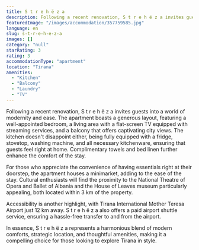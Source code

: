 ```yaml
---
title: S t r e h ë z a
description: Following a recent renovation, S t r e h ë z a invites guests into a world of modernity and ease. The apartment boasts a generous layout, featuring a well-appoi
featuredImage: "/images/accommodation/357759585.jpg"
language: en
slug: s-t-r-e-h-e-z-a
images: []
category: "null"
starRating: 3
rating: 3
accommodationType: "apartment"
location: "Tirana"
amenities:
  - "Kitchen"
  - "Balcony"
  - "Laundry"
  - "TV"
---
```


Following a recent renovation, S t r e h ë z a invites guests into a world of modernity and ease. The apartment boasts a generous layout, featuring a well-appointed bedroom, a living area with a flat-screen TV equipped with streaming services, and a balcony that offers captivating city views. The kitchen doesn't disappoint either, being fully equipped with a fridge, stovetop, washing machine, and all necessary kitchenware, ensuring that guests feel right at home. Complimentary towels and bed linen further enhance the comfort of the stay.

For those who appreciate the convenience of having essentials right at their doorstep, the apartment houses a minimarket, adding to the ease of the stay. Cultural enthusiasts will find the proximity to the National Theatre of Opera and Ballet of Albania and the House of Leaves museum particularly appealing, both located within 3 km of the property.

Accessibility is another highlight, with Tirana International Mother Teresa Airport just 12 km away. S t r e h ë z a also offers a paid airport shuttle service, ensuring a hassle-free transfer to and from the airport.

In essence, S t r e h ë z a represents a harmonious blend of modern comforts, strategic location, and thoughtful amenities, making it a compelling choice for those looking to explore Tirana in style.

